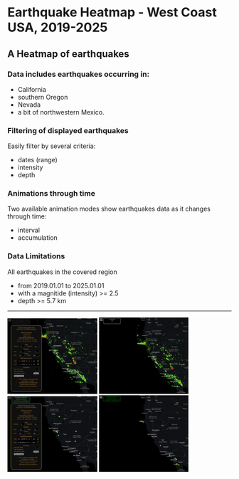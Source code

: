 # Earthquake Heatmap - West Coast USA, 2019-2025  

## A Heatmap of earthquakes  
  
### Data includes earthquakes occurring in:  
* California  
* southern Oregon  
* Nevada  
* a bit of northwestern Mexico.  
  
### Filtering of displayed earthquakes
Easily filter by several criteria:    
* dates (range)  
* intensity  
* depth 

### Animations through time  
Two available animation modes show earthquakes data as it changes through time:  
* interval  
* accumulation  
  
### Data Limitations  
All earthquakes in the covered region  
*  from 2019.01.01 to 2025.01.01  
*  with a magnitide (intensity) >= 2.5  
*  depth >= 5.7 km  
  
<hr />  


<img  src="https://github.com/tillmanjr/tdjr-earthquake-heatmap/blob/main/assets/ControlPanelVisible.png?raw=true" width="40%" />
<img  src="https://github.com/tillmanjr/tdjr-earthquake-heatmap/blob/main/assets/ControlPanelHidden.png?raw=true" width="40%"  />
<br />
<img  src="https://github.com/tillmanjr/tdjr-earthquake-heatmap/blob/main/assets/AnimationRunning_ControlPanelVisible.png?raw=true" width="40%"  />
<img  src="https://github.com/tillmanjr/tdjr-earthquake-heatmap/blob/main/assets/AnimationRunning_ControlPanelHidden.png?raw=true" width="40%"  />
<br />